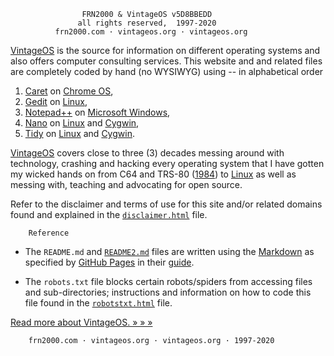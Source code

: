                     FRN2000 & VintageOS v5D8BBEDD
                   all rights reserved,  1997-2020
              frn2000.com · vintageos.org · vintageos.org

[VintageOS](https://vintageos.org/) is the source for information on
different operating systems and also offers computer consulting
services.  This website and and related files are completely coded by
hand (no WYSIWYG) using -- in alphabetical order

1. [Caret](https://thomaswilburn.net/caret/) on
[Chrome OS](https://google.com/chromebook/),
2. [Gedit](https://wiki.gnome.org/Apps/Gedit) on
[Linux](https://vintageos.org/linux.html),
3. [Notepad++](http://notepad-plus-plus.org/) on
[Microsoft Windows](https://vintageos.org/windows.html),
4. [Nano](https://nano-editor.org/) on
[Linux](https://vintageos.org/linux.html) and
[Cygwin](https://vintageos.org/cygwin.html),
5. [Tidy](http://html-tidy.org/) on
[Linux](https://vintageos.org/linux.html) and
[Cygwin](https://vintageos.org/cygwin.html).

[VintageOS](https://vintageos.org/) covers close to three (3) decades
messing around with technology, crashing and hacking every operating
system that I have gotten my wicked hands on from C64 and TRS-80
([1984](https://vintageos.org/basic.html)) to
[Linux](https://vintageos.org/linux.html) as well as messing with,
teaching and advocating for open source.

Refer to the disclaimer and terms of use for this site and/or related
domains found and explained in the
[`disclaimer.html`](https://vintageos.org/disclaimer.html) file.

        Reference

* The `README.md` and [`README2.md`](README2.md) files are written using
the [Markdown](https://daringfireball.net/projects/markdown/) as
specified by [GitHub Pages](https://pages.github.com/) in their
[guide](https://guides.github.com/features/mastering-markdown/).

* The `robots.txt` file blocks certain robots/spiders from accessing
files and sub-directories;  instructions and information on how to code
this file found in the
[`robotstxt.html`](http://robotstxt.org/robotstxt.html) file.

[Read more about VintageOS.  » » »](README2.md)

        frn2000.com · vintageos.org · vintageos.org · 1997-2020
